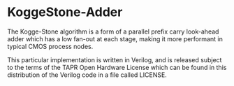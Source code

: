 # KoggeStone-Adder
The Kogge-Stone algorithm is a form of a parallel prefix carry look-ahead adder which has a low fan-out at each stage, making it more performant in typical CMOS process nodes.

This particular implementation is written in Verilog, and is released subject to the terms of the TAPR Open Hardware License which can be found in this distribution of the Verilog code in a file called LICENSE.
